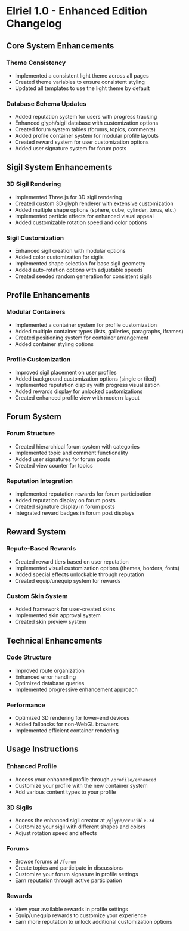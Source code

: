 # Elriel 1.0 - Enhanced Edition Changelog

## Core System Enhancements

### Theme Consistency
- Implemented a consistent light theme across all pages
- Created theme variables to ensure consistent styling
- Updated all templates to use the light theme by default

### Database Schema Updates
- Added reputation system for users with progress tracking
- Enhanced glyph/sigil database with customization options
- Created forum system tables (forums, topics, comments)
- Added profile container system for modular profile layouts
- Created reward system for user customization options
- Added user signature system for forum posts

## Sigil System Enhancements

### 3D Sigil Rendering
- Implemented Three.js for 3D sigil rendering
- Created custom 3D glyph renderer with extensive customization
- Added multiple shape options (sphere, cube, cylinder, torus, etc.)
- Implemented particle effects for enhanced visual appeal
- Added customizable rotation speed and color options

### Sigil Customization
- Enhanced sigil creation with modular options
- Added color customization for sigils
- Implemented shape selection for base sigil geometry
- Added auto-rotation options with adjustable speeds
- Created seeded random generation for consistent sigils

## Profile Enhancements

### Modular Containers
- Implemented a container system for profile customization
- Added multiple container types (lists, galleries, paragraphs, iframes)
- Created positioning system for container arrangement
- Added container styling options

### Profile Customization
- Improved sigil placement on user profiles
- Added background customization options (single or tiled)
- Implemented reputation display with progress visualization
- Added rewards display for unlocked customizations
- Created enhanced profile view with modern layout

## Forum System

### Forum Structure
- Created hierarchical forum system with categories
- Implemented topic and comment functionality
- Added user signatures for forum posts
- Created view counter for topics

### Reputation Integration
- Implemented reputation rewards for forum participation
- Added reputation display on forum posts
- Created signature display in forum posts
- Integrated reward badges in forum post displays

## Reward System

### Repute-Based Rewards
- Created reward tiers based on user reputation
- Implemented visual customization options (themes, borders, fonts)
- Added special effects unlockable through reputation
- Created equip/unequip system for rewards

### Custom Skin System
- Added framework for user-created skins
- Implemented skin approval system
- Created skin preview system

## Technical Enhancements

### Code Structure
- Improved route organization
- Enhanced error handling
- Optimized database queries
- Implemented progressive enhancement approach

### Performance
- Optimized 3D rendering for lower-end devices
- Added fallbacks for non-WebGL browsers
- Implemented efficient container rendering

## Usage Instructions

### Enhanced Profile
- Access your enhanced profile through `/profile/enhanced`
- Customize your profile with the new container system
- Add various content types to your profile

### 3D Sigils
- Access the enhanced sigil creator at `/glyph/crucible-3d`
- Customize your sigil with different shapes and colors
- Adjust rotation speed and effects

### Forums
- Browse forums at `/forum`
- Create topics and participate in discussions
- Customize your forum signature in profile settings
- Earn reputation through active participation

### Rewards
- View your available rewards in profile settings
- Equip/unequip rewards to customize your experience
- Earn more reputation to unlock additional customization options